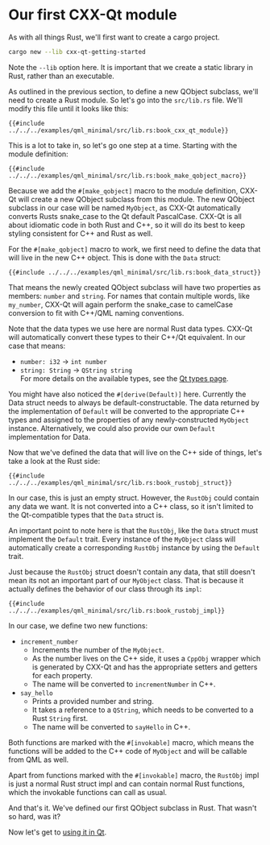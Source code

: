 <!--
SPDX-FileCopyrightText: 2022 Klarälvdalens Datakonsult AB, a KDAB Group company <info@kdab.com>
SPDX-FileContributor: Leon Matthes <leon.matthes@kdab.com>

SPDX-License-Identifier: MIT OR Apache-2.0
-->

# Our first CXX-Qt module

As with all things Rust, we'll first want to create a cargo project.
```bash
cargo new --lib cxx-qt-getting-started
```
Note the `--lib` option here. It is important that we create a static library in Rust, rather than an executable.

As outlined in the previous section, to define a new QObject subclass, we'll need to create a Rust module.
So let's go into the `src/lib.rs` file.
We'll modify this file until it looks like this:

```rust,ignore
{{#include ../../../examples/qml_minimal/src/lib.rs:book_cxx_qt_module}}
```

This is a lot to take in, so let's go one step at a time.
Starting with the module definition:
```rust,ignore
{{#include ../../../examples/qml_minimal/src/lib.rs:book_make_qobject_macro}}
```

Because we add the `#[make_qobject]` macro to the module definition, CXX-Qt will create a new QObject subclass from this module.
The new QObject subclass in our case will be named `MyObject`, as CXX-Qt automatically converts Rusts snake_case to the Qt default PascalCase.
CXX-Qt is all about idiomatic code in both Rust and C++, so it will do its best to keep styling consistent for C++ and Rust as well.

For the `#[make_qobject]` macro to work, we first need to define the data that will live in the new C++ object.
This is done with the `Data` struct:
```rust,ignore
{{#include ../../../examples/qml_minimal/src/lib.rs:book_data_struct}}
```
That means the newly created QObject subclass will have two properties as members: `number` and `string`. For names that contain multiple words, like `my_number`, CXX-Qt will again perform the snake_case to camelCase conversion to fit with C++/QML naming conventions.

Note that the data types we use here are normal Rust data types.
CXX-Qt will automatically convert these types to their C++/Qt equivalent.
In our case that means:
- `number: i32` -> `int number`
- `string: String` -> `QString string`\
For more details on the available types, see the [Qt types page](../concepts/types.md).

You might have also noticed the `#[derive(Default)]` here.
Currently the Data struct needs to always be default-constructable.
The data returned by the implementation of `Default` will be converted to the appropriate C++ types and assigned to the properties of any newly-constructed `MyObject` instance.
Alternatively, we could also provide our own `Default` implementation for Data.

Now that we've defined the data that will live on the C++ side of things, let's take a look at the Rust side:
```rust,ignore
{{#include ../../../examples/qml_minimal/src/lib.rs:book_rustobj_struct}}
```
In our case, this is just an empty struct.
However, the `RustObj` could contain any data we want.
It is not converted into a C++ class, so it isn't limited to the Qt-compatible types that the `Data` struct is.

An important point to note here is that the `RustObj`, like the `Data` struct must implement the `Default` trait.
Every instance of the `MyObject` class will automatically create a corresponding `RustObj` instance by using the `Default` trait.

Just because the `RustObj` struct doesn't contain any data, that still doesn't mean its not an important part of our `MyObject` class.
That is because it actually defines the behavior of our class through its `impl`:
```rust,ignore
{{#include ../../../examples/qml_minimal/src/lib.rs:book_rustobj_impl}}
```

In our case, we define two new functions:
- `increment_number`
    - Increments the number of the `MyObject`.
    - As the number lives on the C++ side, it uses a `CppObj` wrapper which is generated by CXX-Qt and has the appropriate setters and getters for each property.
    - The name will be converted to `incrementNumber` in C++.
- `say_hello`
    - Prints a provided number and string.
    - It takes a reference to a `QString`, which needs to be converted to a Rust `String` first.
    - The name will be converted to `sayHello` in C++.

Both functions are marked with the `#[invokable]` macro, which means the functions will be added to the C++ code of `MyObject` and will be callable from QML as well.

Apart from functions marked with the `#[invokable]` macro, the `RustObj` impl is just a normal Rust struct impl and can contain normal Rust functions, which the invokable functions can call as usual.

And that's it. We've defined our first QObject subclass in Rust. That wasn't so hard, was it?

Now let's get to [using it in Qt](./3-exposing-to-qml.md).
